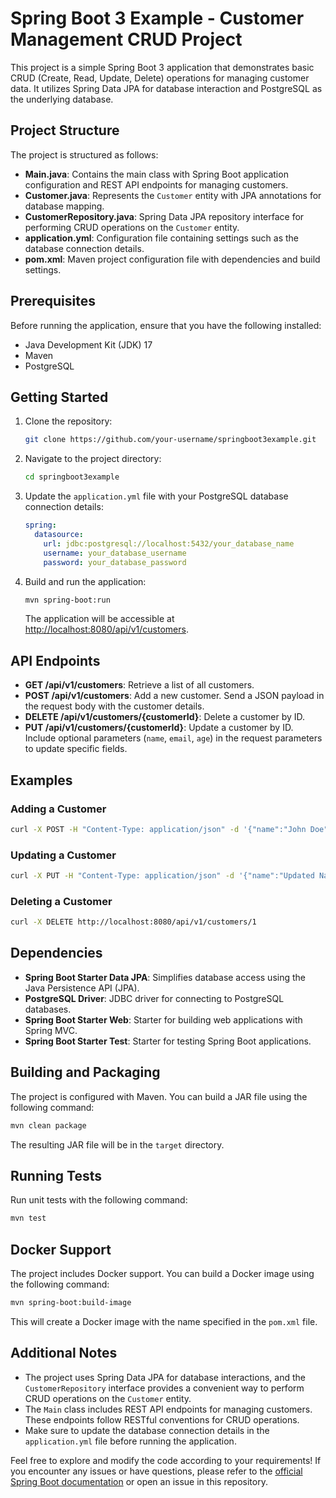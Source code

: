 # Spring Boot 3 Example - Customer Management CRUD Project

This project is a simple Spring Boot 3 application that demonstrates basic CRUD (Create, Read, Update, Delete) operations for managing customer data. It utilizes Spring Data JPA for database interaction and PostgreSQL as the underlying database.

## Project Structure

The project is structured as follows:

- **Main.java**: Contains the main class with Spring Boot application configuration and REST API endpoints for managing customers.
- **Customer.java**: Represents the `Customer` entity with JPA annotations for database mapping.
- **CustomerRepository.java**: Spring Data JPA repository interface for performing CRUD operations on the `Customer` entity.
- **application.yml**: Configuration file containing settings such as the database connection details.
- **pom.xml**: Maven project configuration file with dependencies and build settings.

## Prerequisites

Before running the application, ensure that you have the following installed:

- Java Development Kit (JDK) 17
- Maven
- PostgreSQL

## Getting Started

1. Clone the repository:

   ```bash
   git clone https://github.com/your-username/springboot3example.git
   ```

2. Navigate to the project directory:

   ```bash
   cd springboot3example
   ```

3. Update the `application.yml` file with your PostgreSQL database connection details:

   ```yaml
   spring:
     datasource:
       url: jdbc:postgresql://localhost:5432/your_database_name
       username: your_database_username
       password: your_database_password
   ```

4. Build and run the application:

   ```bash
   mvn spring-boot:run
   ```

   The application will be accessible at [http://localhost:8080/api/v1/customers](http://localhost:8080/api/v1/customers).

## API Endpoints

- **GET /api/v1/customers**: Retrieve a list of all customers.
- **POST /api/v1/customers**: Add a new customer. Send a JSON payload in the request body with the customer details.
- **DELETE /api/v1/customers/{customerId}**: Delete a customer by ID.
- **PUT /api/v1/customers/{customerId}**: Update a customer by ID. Include optional parameters (`name`, `email`, `age`) in the request parameters to update specific fields.

## Examples

### Adding a Customer

```bash
curl -X POST -H "Content-Type: application/json" -d '{"name":"John Doe","email":"john@example.com","age":30}' http://localhost:8080/api/v1/customers
```

### Updating a Customer

```bash
curl -X PUT -H "Content-Type: application/json" -d '{"name":"Updated Name"}' http://localhost:8080/api/v1/customers/1
```

### Deleting a Customer

```bash
curl -X DELETE http://localhost:8080/api/v1/customers/1
```

## Dependencies

- **Spring Boot Starter Data JPA**: Simplifies database access using the Java Persistence API (JPA).
- **PostgreSQL Driver**: JDBC driver for connecting to PostgreSQL databases.
- **Spring Boot Starter Web**: Starter for building web applications with Spring MVC.
- **Spring Boot Starter Test**: Starter for testing Spring Boot applications.

## Building and Packaging

The project is configured with Maven. You can build a JAR file using the following command:

```bash
mvn clean package
```

The resulting JAR file will be in the `target` directory.

## Running Tests

Run unit tests with the following command:

```bash
mvn test
```

## Docker Support

The project includes Docker support. You can build a Docker image using the following command:

```bash
mvn spring-boot:build-image
```

This will create a Docker image with the name specified in the `pom.xml` file.

## Additional Notes

- The project uses Spring Data JPA for database interactions, and the `CustomerRepository` interface provides a convenient way to perform CRUD operations on the `Customer` entity.
- The `Main` class includes REST API endpoints for managing customers. These endpoints follow RESTful conventions for CRUD operations.
- Make sure to update the database connection details in the `application.yml` file before running the application.

Feel free to explore and modify the code according to your requirements! If you encounter any issues or have questions, please refer to the [official Spring Boot documentation](https://docs.spring.io/spring-boot/docs/current/reference/html/index.html) or open an issue in this repository.
